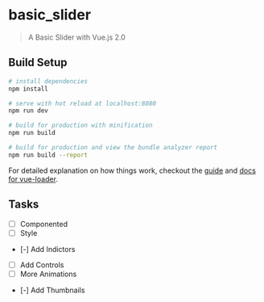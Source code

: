 # basic_slider

> A Basic Slider with Vue.js 2.0

## Build Setup

``` bash
# install dependencies
npm install

# serve with hot reload at localhost:8080
npm run dev

# build for production with minification
npm run build

# build for production and view the bundle analyzer report
npm run build --report
```

For detailed explanation on how things work, checkout the [guide](http://vuejs-templates.github.io/webpack/) and [docs for vue-loader](http://vuejs.github.io/vue-loader).

## Tasks
- [ ] Componented
- [ ] Style
- [-] Add Indictors
- [ ] Add Controls
- [ ] More Animations
- [-] Add Thumbnails